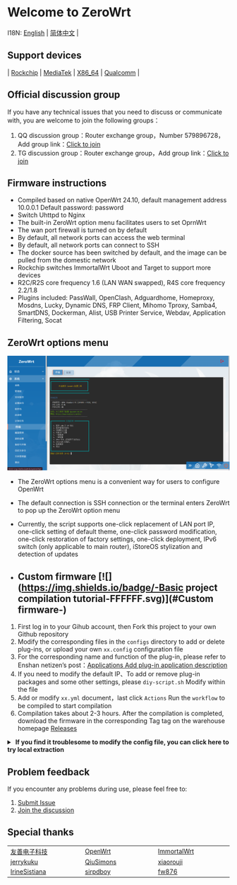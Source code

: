 # Welcome to ZeroWrt

I18N: [English](README_EN.md) | [简体中文](README.md) |

## Support devices 
| [Rockchip](https://github.com/oppen321/OpenWrt-Action/releases) | [MediaTek](https://github.com/oppen321/OpenWrt-Action/releases) | [X86_64](https://github.com/oppen321/OpenWrt-Action/releases) | [Qualcomm](https://github.com/oppen321/OpenWrt-Action/releases) |

## Official discussion group

If you have any technical issues that you need to discuss or communicate with, you are welcome to join the following groups：

1. QQ discussion group：Router exchange group，Number 579896728，Add group link：[Click to join](https://qm.qq.com/q/oe4EAtvPIO "Router exchange group")
2. TG discussion group：Router exchange group，Add group link：[Click to join](https://t.me/kejizero "Router exchange group")

## Firmware instructions
- Compiled based on native OpenWrt 24.10, default management address 10.0.0.1 Default password: password
- Switch Uhttpd to Nginx
- The built-in ZeroWrt option menu facilitates users to set OprnWrt
- The wan port firewall is turned on by default
- By default, all network ports can access the web terminal
- By default, all network ports can connect to SSH
- The docker source has been switched by default, and the image can be pulled from the domestic network
- Rockchip switches ImmortalWrt Uboot and Target to support more devices
- R2C/R2S core frequency 1.6 (LAN WAN swapped), R4S core frequency 2.2/1.8
- Plugins included: PassWall, OpenClash, Adguardhome, Homeproxy, Mosdns, Lucky, Dynamic DNS, FRP Client, Mihomo Tproxy, Samba4, SmartDNS, Dockerman, Alist, USB Printer Service, Webdav, Application Filtering, Socat

## ZeroWrt options menu
 ![Script menu](images/01.png)
- The ZeroWrt options menu is a convenient way for users to configure OpenWrt
- The default connection is SSH connection or the terminal enters ZeroWrt to pop up the ZeroWrt option menu
- Currently, the script supports one-click replacement of LAN port IP, one-click setting of default theme, one-click password modification, one-click restoration of factory settings, one-click deployment, IPv6 switch (only applicable to main router), iStoreOS stylization and detection of updates

- ## Custom firmware [![](https://img.shields.io/badge/-Basic project compilation tutorial-FFFFFF.svg)](#Custom firmware-)
1. First log in to your Gihub account, then Fork this project to your own Github repository
2. Modify the corresponding files in the `configs` directory to add or delete plug-ins, or upload your own `xx.config` configuration file
3. For the corresponding name and function of the plug-in, please refer to Enshan netizen’s post：[Applications Add plug-in application description](https://www.right.com.cn/forum/thread-3682029-1-1.html)
4. If you need to modify the default IP、To add or remove plug-in packages and some other settings, please `diy-script.sh` Modify within the file
5. Add or modify `xx.yml` document，last click `Actions` Run the `workflow` to be compiled to start compilation
6. Compilation takes about 2-3 hours. After the compilation is completed, download the firmware in the corresponding Tag tag on the warehouse homepage [Releases](https://github.com/oppen321/ZeroWrt/releases)
<details>
<summary><b>&nbsp;If you find it troublesome to modify the config file, you can click here to try local extraction</b></summary>

1. First install the Linux system, Debian 11 or Ubuntu LTS is recommended

2. Install the compilation dependency environment

   ```bash
   sudo apt update -y
   sudo apt full-upgrade -y
   sudo apt install -y ack antlr3 asciidoc autoconf automake autopoint binutils bison build-essential \
   bzip2 ccache clang cmake cpio curl device-tree-compiler flex gawk gcc-multilib g++-multilib gettext \
   genisoimage git gperf haveged help2man intltool libc6-dev-i386 libelf-dev libfuse-dev libglib2.0-dev \
   libgmp3-dev libltdl-dev libmpc-dev libmpfr-dev libncurses5-dev libncursesw5-dev libpython3-dev \
   libreadline-dev libssl-dev libtool llvm lrzsz msmtp ninja-build p7zip p7zip-full patch pkgconf \
   python3 python3-pyelftools python3-setuptools qemu-utils rsync scons squashfs-tools subversion \
   swig texinfo uglifyjs upx-ucl unzip vim wget xmlto xxd zlib1g-dev
   ```

3. Download source code, update feeds and install locally

   ```bash
   git clone https://git.openwrt.org/openwrt/openwrt.git
   cd openwrt
   ./scripts/feeds update -a
   ./scripts/feeds install -a
   ```

4. Copy all the contents of the diy-script.sh file to the command line, add custom plug-ins and custom settings

5. Enter `make menuconfig` on the command line to select the configuration. After selecting the configuration, export the differences to the seed.config file

   ```bash
   make defconfig
   ./scripts/diffconfig.sh > seed.config
   ```

7. Enter `cat seed.config` on the command line to view this file, or you can open it with a text editor

8. Copy all the contents in the seed.config file to the corresponding file in the configs directory and overwrite it

   **If you don’t understand the compilation interface, you can refer to the YouTube video：[Soft routing firmware OpenWrt compilation interface settings](https://www.youtube.com/watch?v=jEE_J6-4E3Y&list=WL&index=7)**
</details>

## Problem feedback

If you encounter any problems during use, please feel free to:
1. [Submit Issue](https://github.com/oppen321/ZeroWrt/issues)
2. [Join the discussion](https://github.com/oppen321/ZeroWrt/discussions)

## Special thanks

<table>
<tr>
<td width="200"><a href="https://www.friendlyarm.com" target="_blank">友善电子科技</a></td>
<td width="200"><a href="https://github.com/openwrt/openwrt" target="_blank">OpenWrt</a></td>
<td width="200"><a href="https://github.com/immortalwrt/immortalwrt" target="_blank">ImmortalWrt</a></td>
</tr>
<tr>
<td width="200"><a href="https://github.com/jerrykuku" target="_blank">jerrykuku</a></td>
<td width="200"><a href="https://github.com/QiuSimons" target="_blank">QiuSimons</a></td>
<td width="200"><a href="https://github.com/xiaorouji" target="_blank">xiaorouji</a></td>
</tr>
<tr>
<td width="200"><a href="https://github.com/IrineSistiana" target="_blank">IrineSistiana</a></td>
<td width="200"><a href="https://github.com/sirpdboy" target="_blank">sirpdboy</a></td>
<td width="200"><a href="https://github.com/fw876" target="_blank">fw876</a></td>
</tr>
</table>
